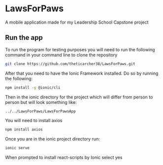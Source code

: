 # LawsForPaws

A mobile application made for my Leadership School Capstone project

## Run the app

To run the program for testing purposes you will need to run the following command in your command line to clone the repository

```bash
git clone https://github.com/theticarcher38/LawsForPaws.git
```

After that you need to have the Ionic Framework installed. Do so by running the following:

```bash
npm install -g @ionic/cli
```

Then in the ionic directory for the project which will differ from person to person but will look something like:

```bash
../../LawsForPaws/LawsForPawsApp
```

You will need to install axios

```bash
npm install axios
```

Once you are in the ionic project directory run:

```bash
ionic serve
```

When prompted to install react-scripts by Ionic select yes

